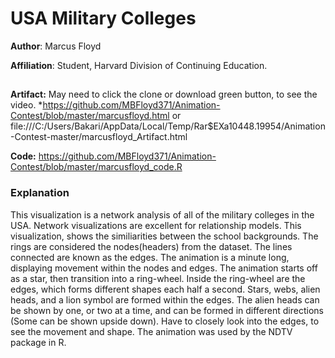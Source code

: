 # USA Military Colleges

**Author**: Marcus Floyd

**Affiliation**: Student, Harvard Division of Continuing Education.
##

**Artifact:** May need to click the clone or download green button, to see the video.
*https://github.com/MBFloyd371/Animation-Contest/blob/master/marcusfloyd.html
or file:///C:/Users/Bakari/AppData/Local/Temp/Rar$EXa10448.19954/Animation-Contest-master/marcusfloyd_Artifact.html


**Code:** https://github.com/MBFloyd371/Animation-Contest/blob/master/marcusfloyd_code.R

### Explanation

This visualization is a network analysis of all of the military colleges in the USA. Network visualizations are excellent for relationship models. This visualization, shows the similiarities between the school backgrounds. The rings are considered the nodes(headers) from the dataset. The lines connected are known as the edges. The animation is a minute long, displaying movement within the nodes and edges. The animation starts off as a star, then transition into a ring-wheel. Inside the ring-wheel are the edges, which forms different shapes each half a second. Stars, webs, alien heads, and a lion symbol are formed within the edges. The alien heads can be shown by one, or two at a time, and can be formed in different directions (Some can be shown upside down). Have to closely look into the edges, to see the movement and shape. The animation was used by the NDTV package in R.
